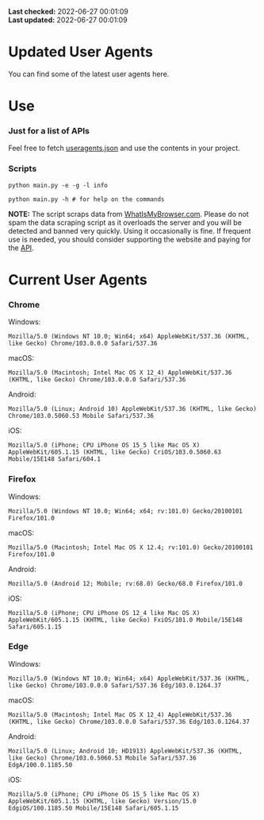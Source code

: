 **Last checked:** 2022-06-27 00:01:09  
**Last updated:** 2022-06-27 00:01:09  

# Updated User Agents
You can find some of the latest user agents here.

# Use

### Just for a list of APIs

Feel free to fetch [useragents.json](https://raw.githubusercontent.com/tmxkn1/UpdatedUserAgents/master/useragents.json) and use the contents in your project.

### Scripts

```
python main.py -e -g -l info

python main.py -h # for help on the commands
```
**NOTE:** The script scraps data from [WhatIsMyBrowser.com](https://www.whatismybrowser.com). Please do not spam the data scraping script as it overloads the server and you will be detected and banned very quickly. Using it occasionally is fine. If frequent use is needed, you should consider supporting the website and paying for the [API](https://developers.whatismybrowser.com/api/).

# Current User Agents
### Chrome

Windows:
```
Mozilla/5.0 (Windows NT 10.0; Win64; x64) AppleWebKit/537.36 (KHTML, like Gecko) Chrome/103.0.0.0 Safari/537.36
```

macOS:
```
Mozilla/5.0 (Macintosh; Intel Mac OS X 12_4) AppleWebKit/537.36 (KHTML, like Gecko) Chrome/103.0.0.0 Safari/537.36
```

Android:
```
Mozilla/5.0 (Linux; Android 10) AppleWebKit/537.36 (KHTML, like Gecko) Chrome/103.0.5060.53 Mobile Safari/537.36
```

iOS:
```
Mozilla/5.0 (iPhone; CPU iPhone OS 15_5 like Mac OS X) AppleWebKit/605.1.15 (KHTML, like Gecko) CriOS/103.0.5060.63 Mobile/15E148 Safari/604.1
```

### Firefox

Windows:
```
Mozilla/5.0 (Windows NT 10.0; Win64; x64; rv:101.0) Gecko/20100101 Firefox/101.0
```

macOS:
```
Mozilla/5.0 (Macintosh; Intel Mac OS X 12.4; rv:101.0) Gecko/20100101 Firefox/101.0
```

Android:
```
Mozilla/5.0 (Android 12; Mobile; rv:68.0) Gecko/68.0 Firefox/101.0
```

iOS:
```
Mozilla/5.0 (iPhone; CPU iPhone OS 12_4 like Mac OS X) AppleWebKit/605.1.15 (KHTML, like Gecko) FxiOS/101.0 Mobile/15E148 Safari/605.1.15
```

###  Edge

Windows:
```
Mozilla/5.0 (Windows NT 10.0; Win64; x64) AppleWebKit/537.36 (KHTML, like Gecko) Chrome/103.0.0.0 Safari/537.36 Edg/103.0.1264.37
```

macOS:
```
Mozilla/5.0 (Macintosh; Intel Mac OS X 12_4) AppleWebKit/537.36 (KHTML, like Gecko) Chrome/103.0.0.0 Safari/537.36 Edg/103.0.1264.37
```

Android:
```
Mozilla/5.0 (Linux; Android 10; HD1913) AppleWebKit/537.36 (KHTML, like Gecko) Chrome/103.0.5060.53 Mobile Safari/537.36 EdgA/100.0.1185.50
```

iOS:
```
Mozilla/5.0 (iPhone; CPU iPhone OS 15_5 like Mac OS X) AppleWebKit/605.1.15 (KHTML, like Gecko) Version/15.0 EdgiOS/100.1185.50 Mobile/15E148 Safari/605.1.15
```
